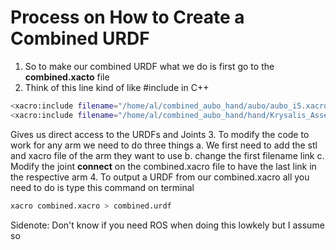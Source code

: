 # Process on How to Create a Combined URDF
1. So to make our combined URDF what we do is first go to the **combined.xacto** file
2. Think of this line kind of like #include in C++
``` bash
<xacro:include filename="/home/al/combined_aubo_hand/aubo/aubo_i5.xacro"/> 
<xacro:include filename="/home/al/combined_aubo_hand/hand/Krysalis_Assem_w_tip_w_wrist.xacro"/> 
``` 
Gives us direct access to the URDFs and Joints 
3. To modify the code to work for any arm we need to do three things
a. We first need to add the stl and xacro file of the arm they want to use
b. change the first filename link 
c. Modify the joint **connect** on the combined.xacro file to have the last link in the respective arm 
4. To output a URDF from our combined.xacro all you need to do is type this command on terminal 
``` bash
xacro combined.xacro > combined.urdf
```

Sidenote: Don't know if you need ROS when doing this lowkely but I assume so 